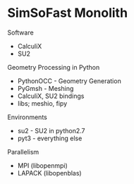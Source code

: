 # SimSoFast Monolith

Software
* CalculiX
* SU2

Geometry Processing in Python
* PythonOCC - Geometry Generation
* PyGmsh - Meshing
* CalculiX, SU2 bindings
* libs; meshio, fipy

Environments
* su2 - SU2 in python2.7
* pyt3 - everything else

Parallelism
* MPI (libopenmpi)
* LAPACK (libopenblas)
